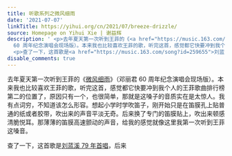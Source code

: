 ```yaml
---
title: 听歌系列之微风细雨
date: '2021-07-07'
linkTitle: https://yihui.org/cn/2021/07/breeze-drizzle/
source: Homepage on Yihui Xie | 谢益辉
description: ' <p>去年夏天第一次听到王菲的《<a href="https://music.163.com/song?id=26584886">微风细雨</a>》（邓丽君
  60 周年纪念演唱会现场版）。本来我也比较喜欢王菲的歌，听完这首，感觉都它快要冲到我个人的王菲歌曲排行榜第二的位置了，原因只有一个，也很简单，那就是这嗓子的音质实在是太惊人。我有点词穷，不知道该怎么形容。想起小学时学吹笛子，刚开始只是在笛膜孔上贴普通的纸或者胶带，吹出来的声音平淡无奇。后来换了专门的笛膜贴上，吹出来顿感清脆悦耳。那薄薄的笛膜高速颤动的声音，给我的感觉就像这里我第一次听到王菲这嗓音。</p>
  <p>查了一下，这首歌是<a href="https://music.163.com/song?id=259655">刘蓝溪 79 年首唱</a>，后来<a ...'
disable_comments: true
---
```

 <p>去年夏天第一次听到王菲的《<a href="https://music.163.com/song?id=26584886">微风细雨</a>》（邓丽君 60 周年纪念演唱会现场版）。本来我也比较喜欢王菲的歌，听完这首，感觉都它快要冲到我个人的王菲歌曲排行榜第二的位置了，原因只有一个，也很简单，那就是这嗓子的音质实在是太惊人。我有点词穷，不知道该怎么形容。想起小学时学吹笛子，刚开始只是在笛膜孔上贴普通的纸或者胶带，吹出来的声音平淡无奇。后来换了专门的笛膜贴上，吹出来顿感清脆悦耳。那薄薄的笛膜高速颤动的声音，给我的感觉就像这里我第一次听到王菲这嗓音。</p> <p>查了一下，这首歌是<a href="https://music.163.com/song?id=259655">刘蓝溪 79 年首唱</a>，后来<a ...